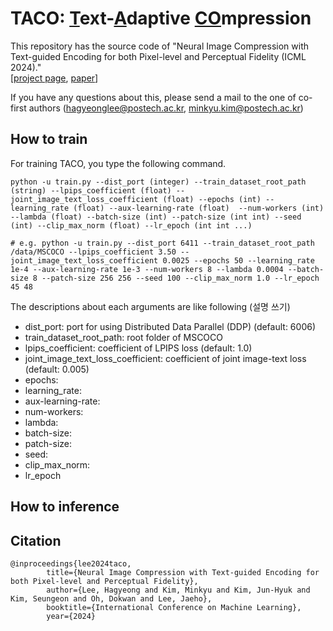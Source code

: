 # TACO: <u>T</u>ext-<u>A</u>daptive <u>CO</u>mpression

This repository has the source code of "Neural Image Compression with Text-guided Encoding for both Pixel-level and Perceptual Fidelity (ICML 2024)." <br>
[[project page](https://taco-imagecompression.github.io), [paper](https://arxiv.org/abs/2403.02944)]



If you have any questions about this, please send a mail to the one of co-first authors (hagyeonglee@postech.ac.kr,  minkyu.kim@postech.ac.kr) 


## How to train
For training TACO, you type the following command.
```
python -u train.py --dist_port (integer) --train_dataset_root_path (string) --lpips_coefficient (float) --joint_image_text_loss_coefficient (float) --epochs (int) --learning_rate (float) --aux-learning-rate (float)  --num-workers (int) --lambda (float) --batch-size (int) --patch-size (int int) --seed (int) --clip_max_norm (float) --lr_epoch (int int ...)  

# e.g. python -u train.py --dist_port 6411 --train_dataset_root_path /data/MSCOCO --lpips_coefficient 3.50 --joint_image_text_loss_coefficient 0.0025 --epochs 50 --learning_rate 1e-4 --aux-learning-rate 1e-3 --num-workers 8 --lambda 0.0004 --batch-size 8 --patch-size 256 256 --seed 100 --clip_max_norm 1.0 --lr_epoch 45 48 
```

The descriptions about each arguments are like following
(설명 쓰기)

* dist_port: port for using Distributed Data Parallel (DDP) (default: 6006)
* train_dataset_root_path: root folder of MSCOCO
* lpips_coefficient: coefficient of LPIPS loss (default: 1.0)
* joint_image_text_loss_coefficient: coefficient of joint image-text loss (default: 0.005)
* epochs: 
* learning_rate: 
* aux-learning-rate: 
* num-workers: 
* lambda: 
* batch-size: 
* patch-size: 
* seed: 
* clip_max_norm: 
* lr_epoch

## How to inference 


## Citation
```
@inproceedings{lee2024taco,
        title={Neural Image Compression with Text-guided Encoding for both Pixel-level and Perceptual Fidelity},
        author={Lee, Hagyeong and Kim, Minkyu and Kim, Jun-Hyuk and Kim, Seungeon and Oh, Dokwan and Lee, Jaeho},
        booktitle={International Conference on Machine Learning},
        year={2024}
```